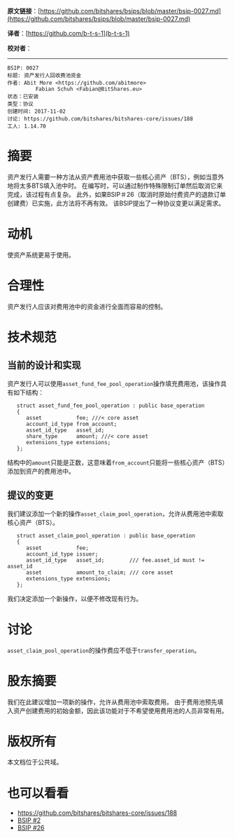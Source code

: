   **原文链接**：[https://github.com/bitshares/bsips/blob/master/bsip-0027.md](https://github.com/bitshares/bsips/blob/master/bsip-0027.md)
 
 **译者**：[https://github.com/b-t-s-1](b-t-s-1)
 
 **校对者**： 
  
***
    BSIP: 0027
    标题: 资产发行人回收费池资金
    作者: Abit More <https://github.com/abitmore>
             Fabian Schuh <Fabian@BitShares.eu>
    状态：已安装
    类型：协议
    创建时间: 2017-11-02
    讨论: https://github.com/bitshares/bitshares-core/issues/188
    工人: 1.14.70

# 摘要

资产发行人需要一种方法从资产费用池中获取一些核心资产（BTS），例如当意外地将太多BTS填入池中时。 在编写时，可以通过制作特殊限制订单然后取消它来完成，该过程有点复杂。 此外，如果BSIP＃26（取消时原始付费资产的退款订单创建费）已实施，此方法将不再有效。 该BSIP提出了一种协议变更以满足需求。

# 动机

使资产系统更易于使用。

# 合理性

资产发行人应该对费用池中的资金进行全面而容易的控制。

# 技术规范

## 当前的设计和实现

资产发行人可以使用`asset_fund_fee_pool_operation`操作填充费用池，该操作具有如下结构：
```
   struct asset_fund_fee_pool_operation : public base_operation
   {
      asset           fee; ///< core asset
      account_id_type from_account;
      asset_id_type   asset_id;
      share_type      amount; ///< core asset
      extensions_type extensions;
   };
```

结构中的`amount`只能是正数，这意味着`from_account`只能将一些核心资产（BTS）添加到资产的费用池中。

## 提议的变更

我们建议添加一个新的操作`asset_claim_pool_operation`，允许从费用池中索取核心资产（BTS）。

```
   struct asset_claim_pool_operation : public base_operation
   {
      asset           fee;
      account_id_type issuer;
      asset_id_type   asset_id;        /// fee.asset_id must != asset_id
      asset           amount_to_claim; /// core asset
      extensions_type extensions;
   };
```

我们决定添加一个新操作，以便不修改现有行为。

# 讨论

`asset_claim_pool_operation`的操作费应不低于`transfer_operation`。

# 股东摘要

我们在此建议增加一项新的操作，允许从费用池中索取费用。 由于费用池预先填入资产创建费用的初始金额，因此该功能对于不希望使用费用池的人员非常有用。

# 版权所有

本文档位于公共域。

# 也可以看看

* https://github.com/bitshares/bitshares-core/issues/188
* [BSIP #2](https://github.com/bitshares/bsips/blob/master/bsip-0002.md)
* [BSIP #26](https://github.com/bitshares/bsips/blob/master/bsip-0026.md)
